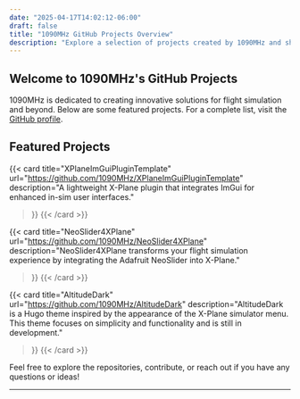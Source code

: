 ```yaml
---
date: "2025-04-17T14:02:12-06:00"
draft: false
title: "1090MHz GitHub Projects Overview"
description: "Explore a selection of projects created by 1090MHz and shared with the open-source community."
---
```


## Welcome to 1090MHz's GitHub Projects

1090MHz is dedicated to creating innovative solutions for flight simulation and beyond. Below are some featured projects. For a complete list, visit the [GitHub profile](https://github.com/1090MHz).

## Featured Projects

{{< card
title="XPlaneImGuiPluginTemplate"
url="https://github.com/1090MHz/XPlaneImGuiPluginTemplate"
description="A lightweight X-Plane plugin that integrates ImGui for enhanced in-sim user interfaces."

> }}
> {{< /card >}}

{{< card
title="NeoSlider4XPlane"
url="https://github.com/1090MHz/NeoSlider4XPlane"
description="NeoSlider4XPlane transforms your flight simulation experience by integrating the Adafruit NeoSlider into X-Plane."

> }}
> {{< /card >}}

{{< card
title="AltitudeDark"
url="https://github.com/1090MHz/AltitudeDark"
description="AltitudeDark is a Hugo theme inspired by the appearance of the X-Plane simulator menu. This theme focuses on simplicity and functionality and is still in development."

> }}
> {{< /card >}}

Feel free to explore the repositories, contribute, or reach out if you have any questions or ideas!

---
